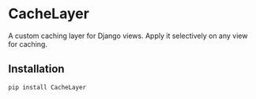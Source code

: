 # CacheLayer

A custom caching layer for Django views. Apply it selectively on any view for caching.

## Installation

```bash
pip install CacheLayer

